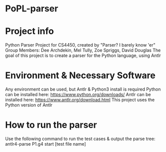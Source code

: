 # PoPL-parser

# Project info
Python Parser Project for CS4450, created by "Parser? I barely know 'er"
Group Members: Dee Archdekin, Mel Tully, Zoe Spriggs, David Douglas
The goal of this project is to create a parser for the Python language, using Antlr

# Environment & Necessary Software
Any environment can be used, but Antlr & Python3 install is required
Python can be installed here: https://www.python.org/downloads/
Antlr can be installed here: https://www.antlr.org/download.html
This project uses the Python version of Antlr

# How to run the parser
Use the following command to run the test cases & output the parse tree:
antlr4-parse P1.g4 start [test file name]

